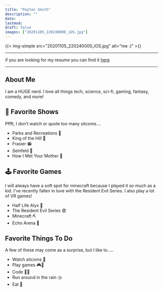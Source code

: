 ```yaml
---
title: "Peyton Smith"
description: ""
date:
lastmod:
draft: false
images: ["20201105_220240000_iOS.jpg"]
---
```


{{< img-simple src="20201105_220240000_iOS.jpg" alt="me :)" >}}

---

if you are looking for my resume you can find it [here](/resume)

---

## About Me

I am a HUGE nerd. I love all things tech, science, sci-fi, gaming, fantasy, comedy, and more!

## 🍿 Favorite Shows
Pffft, I don't watch or quote too many sitcoms....

 - Parks and Recreations 🌳
 - King of the Hill 👑
 - Frasier 📻
 - Seinfeld 🎤
 - How I Met Your Mother 🍍

## 🕹️ Favorite Games
I will always have a soft spot for minecraft because I played it so much as a kid. I've recently fallen in love with the Resident Evil Series. I also play a lot of VR games!

 - Half Life Alyx 🤖
 - The Resident Evil Series 😨
 - Minecraft ⛏️
 - Echo Arena 🌌

## Favorite Things To Do
A few of these may come as a surprise, but I like to.....

 - Watch sitcoms 🤣
 - Play games 🎮🎲
 - Code 🧑‍💻
 - Run around in the rain ⛈️
 - Eat 🍕
